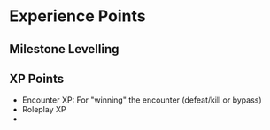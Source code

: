 

# Experience Points


## Milestone Levelling

## XP Points

* Encounter XP: For "winning" the encounter (defeat/kill or bypass)
* Roleplay XP
*
